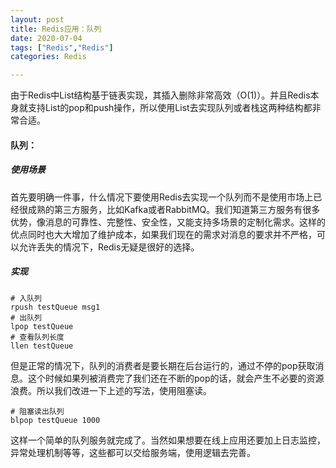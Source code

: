 ```yaml
---
layout: post
title: Redis应用：队列
date: 2020-07-04
tags: ["Redis","Redis"]
categories: Redis

---
```


<!-- wp:paragraph -->

由于Redis中List结构基于链表实现，其插入删除非常高效（O(1)）。并且Redis本身就支持List的pop和push操作，所以使用List去实现队列或者栈这两种结构都非常合适。

<!-- /wp:paragraph -->

<!-- wp:heading {"level":4} -->

#### 队列：

<!-- /wp:heading -->

<!-- wp:heading {"level":5} -->

##### 使用场景

<!-- /wp:heading -->

<!-- wp:paragraph -->

首先要明确一件事，什么情况下要使用Redis去实现一个队列而不是使用市场上已经很成熟的第三方服务，比如Kafka或者RabbitMQ。我们知道第三方服务有很多优势，像消息的可靠性、完整性、安全性，又能支持多场景的定制化需求。这样的优点同时也大大增加了维护成本，如果我们现在的需求对消息的要求并不严格，可以允许丢失的情况下，Redis无疑是很好的选择。

<!-- /wp:paragraph -->

<!-- wp:heading {"level":5} -->

##### 实现

<!-- /wp:heading -->

<!-- wp:code -->

    # 入队列
    rpush testQueue msg1
    # 出队列
    lpop testQueue
    # 查看队列长度
    llen testQueue

<!-- /wp:code -->

<!-- wp:paragraph -->

但是正常的情况下，队列的消费者是要长期在后台运行的，通过不停的pop获取消息。这个时候如果列被消费完了我们还在不断的pop的话，就会产生不必要的资源浪费。所以我们改进一下上述的写法，使用阻塞读。

<!-- /wp:paragraph -->

<!-- wp:code -->

    # 阻塞读出队列
    blpop testQueue 1000

<!-- /wp:code -->

<!-- wp:paragraph -->

这样一个简单的队列服务就完成了。当然如果想要在线上应用还要加上日志监控，异常处理机制等等，这些都可以交给服务端，使用逻辑去完善。

<!-- /wp:paragraph -->